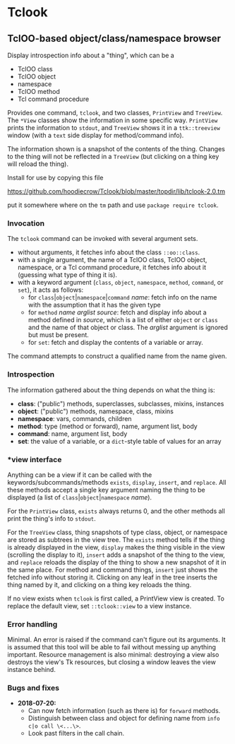 
# Tclook

## TclOO-based object/class/namespace browser

Display introspection info about a "thing", which can be a

* TclOO class
* TclOO object
* namespace
* TclOO method
* Tcl command procedure

Provides one command, `tclook`, and two classes, `PrintView` and `TreeView`. The `*View` classes show the information in some specific way. `PrintView` prints the information to `stdout`, and `TreeView` shows it in a `ttk::treeview` window (with a `text` side display for method/command info).

The information shown is a snapshot of the contents of the thing. Changes to the thing will not be reflected in a `TreeView` (but clicking on a thing key will reload the thing).

Install for use by copying this file

https://github.com/hoodiecrow/Tclook/blob/master/topdir/lib/tclook-2.0.tm

put it somewhere where on the `tm` path and use `package require tclook`.

### Invocation

The `tclook` command can be invoked with several argument sets.

* without arguments, it fetches info about the class `::oo::class`.
* with a single argument, the name of a TclOO class, TclOO object, namespace, or a Tcl command procedure, it fetches info about it (guessing what type of thing it is).
* with a keyword argument (`class`, `object`, `namespace`, `method`, `command`, or `set`), it acts as follows:
    * for `class`|`object`|`namespace`|`command` *name*: fetch info on the name with the assumption that it has the given type
    * for `method` *name* *arglist* *source*: fetch and display info about a method defined in *source*, which is a list of either `object` or `class` and the name of that object or class. The *arglist* argument is ignored but must be present.
    * for `set`: fetch and display the contents of a variable or array.

The command attempts to construct a qualified name from the name given.

### Introspection

The information gathered about the thing depends on what the thing is:

 * **class**: ("public") methods, superclasses, subclasses, mixins, instances
 * **object**: ("public") methods, namespace, class, mixins
 * **namespace**: vars, commands, children
 * **method**: type (method or forward), name, argument list, body
 * **command**: name, argument list, body
 * **set**: the value of a variable, or a `dict`-style table of values for an array

### \*view interface

Anything can be a view if it can be called with the keywords/subcommands/methods `exists`, `display`, `insert`, and `replace`. All these methods accept a single key argument naming the thing to be displayed (a list of `class`|`object`|`namespace` *name*).

For the `PrintView` class, `exists` always returns 0, and the other methods all print the thing's info to `stdout`. 

For the `TreeView` class, thing snapshots of type class, object, or namespace are stored as subtrees in the view tree. The `exists` method tells if the thing is already displayed in the view, `display` makes the thing visible in the view (scrolling the display to it), `insert` adds a snapshot of the thing to the view, and `replace` reloads the display of the thing to show a new snapshot of it in the same place. For method and command things, `insert` just shows the fetched info without storing it. Clicking on any leaf in the tree inserts the thing named by it, and clicking on a thing key reloads the thing.

If no view exists when `tclook` is first called, a PrintView view is created. To replace the default view, set `::tclook::view` to a view instance.

### Error handling

Minimal. An error is raised if the command can't figure out its arguments. It is assumed that this tool will be able to fail without messing up anything important. Resource management is also minimal: destroying a view also destroys the view's Tk resources, but closing a window leaves the view instance behind.

### Bugs and fixes

 * **2018-07-20:**
    * Can now fetch information (such as there is) for `forward` methods.
    * Distinguish between class and object for defining name from `info c|o call \<...\>`.
    * Look past filters in the call chain.

